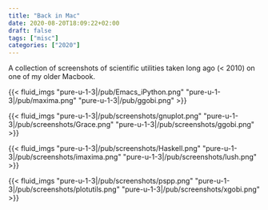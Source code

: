 ```yaml
---
title: "Back in Mac"
date: 2020-08-20T18:09:22+02:00
draft: false
tags: ["misc"]
categories: ["2020"]
---
```


A collection of screenshots of scientific utilities taken long ago (< 2010) on one of my older Macbook.

{{< fluid_imgs
"pure-u-1-3|/pub/Emacs_iPython.png"
"pure-u-1-3|/pub/maxima.png"
"pure-u-1-3|/pub/ggobi.png" >}}

{{< fluid_imgs
"pure-u-1-3|/pub/screenshots/gnuplot.png"
"pure-u-1-3|/pub/screenshots/Grace.png"
"pure-u-1-3|/pub/screenshots/ggobi.png" >}}

{{< fluid_imgs
"pure-u-1-3|/pub/screenshots/Haskell.png"
"pure-u-1-3|/pub/screenshots/imaxima.png"
"pure-u-1-3|/pub/screenshots/lush.png" >}}

{{< fluid_imgs
"pure-u-1-3|/pub/screenshots/pspp.png"
"pure-u-1-3|/pub/screenshots/plotutils.png"
"pure-u-1-3|/pub/screenshots/xgobi.png" >}}

